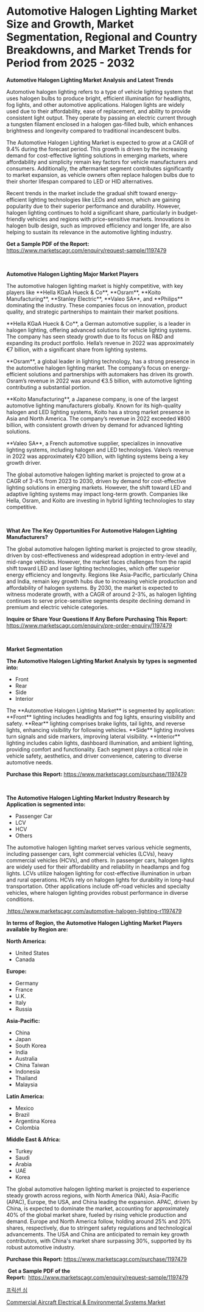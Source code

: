 <p><h1>Automotive Halogen Lighting Market Size and Growth, Market Segmentation, Regional and Country Breakdowns, and Market Trends for Period from 2025 -  2032</h1></p><p><strong>Automotive Halogen Lighting Market Analysis and Latest Trends</strong></p>
<p><p>Automotive halogen lighting refers to a type of vehicle lighting system that uses halogen bulbs to produce bright, efficient illumination for headlights, fog lights, and other automotive applications. Halogen lights are widely used due to their affordability, ease of replacement, and ability to provide consistent light output. They operate by passing an electric current through a tungsten filament enclosed in a halogen gas-filled bulb, which enhances brightness and longevity compared to traditional incandescent bulbs.</p><p>The Automotive Halogen Lighting Market is expected to grow at a CAGR of 9.4% during the forecast period. This growth is driven by the increasing demand for cost-effective lighting solutions in emerging markets, where affordability and simplicity remain key factors for vehicle manufacturers and consumers. Additionally, the aftermarket segment contributes significantly to market expansion, as vehicle owners often replace halogen bulbs due to their shorter lifespan compared to LED or HID alternatives.</p><p>Recent trends in the market include the gradual shift toward energy-efficient lighting technologies like LEDs and xenon, which are gaining popularity due to their superior performance and durability. However, halogen lighting continues to hold a significant share, particularly in budget-friendly vehicles and regions with price-sensitive markets. Innovations in halogen bulb design, such as improved efficiency and longer life, are also helping to sustain its relevance in the automotive lighting industry.</p></p>
<p><strong>Get a Sample PDF of the Report:&nbsp;</strong> <a href="https://www.marketscagr.com/enquiry/request-sample/1197479?utm_campaign=1886&utm_medium=2&utm_source=Github&utm_content=ia&utm_term=24012025&utm_id=automotive-halogen-lighting">https://www.marketscagr.com/enquiry/request-sample/1197479</a></p>
<p>&nbsp;</p>
<p><strong>Automotive Halogen Lighting Major Market Players</strong></p>
<p><p>The automotive halogen lighting market is highly competitive, with key players like **Hella KGaA Hueck & Co**, **Osram**, **Koito Manufacturing**, **Stanley Electric**, **Valeo SA**, and **Philips** dominating the industry. These companies focus on innovation, product quality, and strategic partnerships to maintain their market positions.</p><p>**Hella KGaA Hueck & Co**, a German automotive supplier, is a leader in halogen lighting, offering advanced solutions for vehicle lighting systems. The company has seen steady growth due to its focus on R&D and expanding its product portfolio. Hella’s revenue in 2022 was approximately €7 billion, with a significant share from lighting systems.</p><p>**Osram**, a global leader in lighting technology, has a strong presence in the automotive halogen lighting market. The company’s focus on energy-efficient solutions and partnerships with automakers has driven its growth. Osram’s revenue in 2022 was around €3.5 billion, with automotive lighting contributing a substantial portion.</p><p>**Koito Manufacturing**, a Japanese company, is one of the largest automotive lighting manufacturers globally. Known for its high-quality halogen and LED lighting systems, Koito has a strong market presence in Asia and North America. The company’s revenue in 2022 exceeded ¥800 billion, with consistent growth driven by demand for advanced lighting solutions.</p><p>**Valeo SA**, a French automotive supplier, specializes in innovative lighting systems, including halogen and LED technologies. Valeo’s revenue in 2022 was approximately €20 billion, with lighting systems being a key growth driver.</p><p>The global automotive halogen lighting market is projected to grow at a CAGR of 3-4% from 2023 to 2030, driven by demand for cost-effective lighting solutions in emerging markets. However, the shift toward LED and adaptive lighting systems may impact long-term growth. Companies like Hella, Osram, and Koito are investing in hybrid lighting technologies to stay competitive.</p></p>
<p>&nbsp;</p>
<p><strong>What Are The Key Opportunities For Automotive Halogen Lighting Manufacturers?</strong></p>
<p><p>The global automotive halogen lighting market is projected to grow steadily, driven by cost-effectiveness and widespread adoption in entry-level and mid-range vehicles. However, the market faces challenges from the rapid shift toward LED and laser lighting technologies, which offer superior energy efficiency and longevity. Regions like Asia-Pacific, particularly China and India, remain key growth hubs due to increasing vehicle production and affordability of halogen systems. By 2030, the market is expected to witness moderate growth, with a CAGR of around 2-3%, as halogen lighting continues to serve price-sensitive segments despite declining demand in premium and electric vehicle categories.</p></p>
<p><strong>Inquire or Share Your Questions If Any Before Purchasing This Report:</strong> <a href="https://www.marketscagr.com/enquiry/pre-order-enquiry/1197479?utm_campaign=1886&utm_medium=2&utm_source=Github&utm_content=ia&utm_term=24012025&utm_id=automotive-halogen-lighting">https://www.marketscagr.com/enquiry/pre-order-enquiry/1197479</a></p>
<p>&nbsp;</p>
<p><strong>Market Segmentation</strong></p>
<p><strong>The Automotive Halogen Lighting Market Analysis by types is segmented into:</strong></p>
<p><ul><li>Front</li><li>Rear</li><li>Side</li><li>Interior</li></ul></p>
<p><p>The **Automotive Halogen Lighting Market** is segmented by application: **Front** lighting includes headlights and fog lights, ensuring visibility and safety. **Rear** lighting comprises brake lights, tail lights, and reverse lights, enhancing visibility for following vehicles. **Side** lighting involves turn signals and side markers, improving lateral visibility. **Interior** lighting includes cabin lights, dashboard illumination, and ambient lighting, providing comfort and functionality. Each segment plays a critical role in vehicle safety, aesthetics, and driver convenience, catering to diverse automotive needs.</p></p>
<p><strong>Purchase this Report:&nbsp;</strong><a href="https://www.marketscagr.com/purchase/1197479?utm_campaign=1886&utm_medium=2&utm_source=Github&utm_content=ia&utm_term=24012025&utm_id=automotive-halogen-lighting">https://www.marketscagr.com/purchase/1197479</a></p>
<p>&nbsp;</p>
<p><strong>The Automotive Halogen Lighting Market Industry Research by Application is segmented into:</strong></p>
<p><ul><li>Passenger Car</li><li>LCV</li><li>HCV</li><li>Others</li></ul></p>
<p><p>The automotive halogen lighting market serves various vehicle segments, including passenger cars, light commercial vehicles (LCVs), heavy commercial vehicles (HCVs), and others. In passenger cars, halogen lights are widely used for their affordability and reliability in headlamps and fog lights. LCVs utilize halogen lighting for cost-effective illumination in urban and rural operations. HCVs rely on halogen lights for durability in long-haul transportation. Other applications include off-road vehicles and specialty vehicles, where halogen lighting provides robust performance in diverse conditions.</p></p>
<p><a href="https://www.marketscagr.com/automotive-halogen-lighting-r1197479?utm_campaign=1886&utm_medium=2&utm_source=Github&utm_content=ia&utm_term=24012025&utm_id=automotive-halogen-lighting">&nbsp;https://www.marketscagr.com/automotive-halogen-lighting-r1197479</a></p>
<p><strong>In terms of Region, the Automotive Halogen Lighting Market Players available by Region are:</strong></p>
<p>
    <p> <strong> North America: </strong>
        <ul>
            <li>United States</li>
            <li>Canada</li>
        </ul>
        </p> 
    <p> <strong> Europe: </strong>
        <ul>
            <li>Germany</li>
            <li>France</li>
            <li>U.K.</li>
            <li>Italy</li>
            <li>Russia</li>
        </ul>
        </p> 
    <p> <strong> Asia-Pacific: </strong>
        <ul>
            <li>China</li>
            <li>Japan</li>
            <li>South Korea</li>
            <li>India</li>
            <li>Australia</li>
            <li>China Taiwan</li>
            <li>Indonesia</li>
            <li>Thailand</li>
            <li>Malaysia</li>
        </ul>
        </p> 
    <p> <strong> Latin America: </strong>
        <ul>
            <li>Mexico</li>
            <li>Brazil</li>
            <li>Argentina Korea</li>
            <li>Colombia</li>
        </ul>
        </p> 
    <p> <strong> Middle East & Africa: </strong>
        <ul>
            <li>Turkey</li>
            <li>Saudi</li>
            <li>Arabia</li>
            <li>UAE</li>
            <li>Korea</li>
        </ul>
    </p>
    </p>
<p><p>The global automotive halogen lighting market is projected to experience steady growth across regions, with North America (NA), Asia-Pacific (APAC), Europe, the USA, and China leading the expansion. APAC, driven by China, is expected to dominate the market, accounting for approximately 40% of the global market share, fueled by rising vehicle production and demand. Europe and North America follow, holding around 25% and 20% shares, respectively, due to stringent safety regulations and technological advancements. The USA and China are anticipated to remain key growth contributors, with China's market share surpassing 30%, supported by its robust automotive industry.</p></p>
<p><strong>Purchase this Report: </strong><a href="https://www.marketscagr.com/purchase/1197479?utm_campaign=1886&utm_medium=2&utm_source=Github&utm_content=ia&utm_term=24012025&utm_id=automotive-halogen-lighting">https://www.marketscagr.com/purchase/1197479</a></p>
<p>&nbsp;<strong>Get a Sample PDF of the Report:&nbsp;&nbsp;</strong><a href="https://www.marketscagr.com/enquiry/request-sample/1197479?utm_campaign=1886&utm_medium=2&utm_source=Github&utm_content=ia&utm_term=24012025&utm_id=automotive-halogen-lighting">https://www.marketscagr.com/enquiry/request-sample/1197479</a></p>
<p><strong></strong></p>
<p><p><a href="https://github.com/laholand/Market-Research-Report-List-6/blob/main/148445933567.md?utm_campaign=1886&utm_medium=2&utm_source=Github&utm_content=ia&utm_term=24012025&utm_id=automotive-halogen-lighting">프릭션 심</a></p><p><a href="https://github.com/vimar16th/Market-Research-Report-List-7/blob/main/commercial-aircraft-electrical-environmental-systems-market.md?utm_campaign=1886&utm_medium=2&utm_source=Github&utm_content=ia&utm_term=24012025&utm_id=automotive-halogen-lighting">Commercial Aircraft Electrical & Environmental Systems Market</a></p></p>